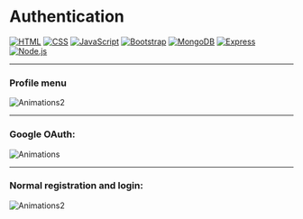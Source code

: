 # Authentication

[![HTML](https://img.shields.io/badge/HTML-239120?style=for-the-badge&logo=html5&logoColor=white)](https://html.com/)
[![CSS](https://img.shields.io/badge/CSS-239120?&style=for-the-badge&logo=css3&logoColor=white)](https://www.free-css.com/)
[![JavaScript](https://img.shields.io/badge/JavaScript-F7DF1E?style=for-the-badge&logo=javascript&logoColor=black)](https://www.javascript.com/)
[![Bootstrap](https://img.shields.io/badge/Bootstrap-563D7C?style=for-the-badge&logo=bootstrap&logoColor=white)](https://getbootstrap.com/)
[![MongoDB](
https://img.shields.io/badge/MongoDB-4EA94B?style=for-the-badge&logo=mongodb&logoColor=white)](https://www.mongodb.com/)
[![Express](https://img.shields.io/badge/Express.js-404D59?style=for-the-badge)](http://expressjs.com/)
[![Node.js](https://img.shields.io/badge/Node.js-43853D?style=for-the-badge&logo=node.js&logoColor=white)](https://nodejs.org/)

---

### Profile menu
![Animations2](https://user-images.githubusercontent.com/106253049/178116173-f21d6880-88da-40e7-99e7-4c970f1c36d8.gif)

---

### Google OAuth:
![Animations](https://user-images.githubusercontent.com/106253049/178099589-9e19d347-d159-4d9d-a5d8-698548e36e73.gif)

---

### Normal registration and login:
![Animations2](https://user-images.githubusercontent.com/106253049/178099604-35657bf1-b7be-4b89-959d-7585c5944e5a.gif)

